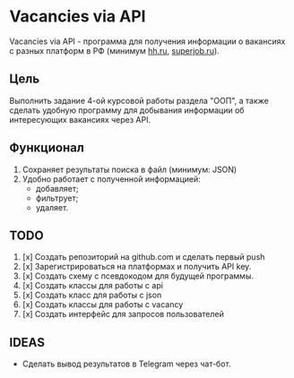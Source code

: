 # Vacancies via API


Vacancies via API - программа для получения информации о вакансиях с разных платформ в РФ (минимум [hh.ru](hh.ru), 
[superjob.ru](https://superjob.ru)).


## Цель
Выполнить задание 4-ой курсовой работы раздела "ООП", а также сделать удобную программу для добывания информации об 
интересующих вакансиях через API.


## Функционал
1. Сохраняет результаты поиска в файл (минимум: JSON)
2. Удобно работает с полученной информацией:
   - добавляет;
   - фильтрует;
   - удаляет.


## TODO
1. [x] Создать репозиторий на github.com и сделать первый push
2. [x] Зарегистрироваться на платформах и получить API key.
3. [x] Создать схему с псевдокодом для будущей программы.
4. [x] Создать классы для работы с api
5. [x] Создать класс для работы с json
6. [x] Создать классы для работы с vacancy
7. [x] Создать интерфейс для запросов пользователей


## IDEAS
- Сделать вывод результатов в Telegram через чат-бот.